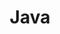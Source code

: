 ---
title: "Java"
weight: 2
links:
- title: "Project Loom and Structured Concurrency"
  link: "https://www.javaadvent.com/2020/12/project-loom-and-structured-concurrency.html"
- title: "Why a library developer should use abstract class instead of interface"
  link: "http://hannesdorfmann.com/android/library-abstract-class/"
- title: "Thymeleaf Utility Objects"
  link: "https://gist.github.com/jorgeacetozi/443e8f422dfbdf9c78a34c8eb25d5693"
- title: "Empirical Study of Usage and Performance of Java Collections"
  link: "https://www.researchgate.net/publication/313820944_Empirical_Study_of_Usage_and_Performance_of_Java_Collections"
- title: "The truth about Optional"
  link: "https://blog.sourced-bvba.be/article/2017/01/06/the-usages-of-optional"
- title: "Teeing, a hidden gem in the Java API"
  link: "https://blog.frankel.ch/teeing-java-api/"
- title: "Brian Goetz: Handling InterruptedException"
  link: https://topic.alibabacloud.com/a/handling-interruptedexception-brian-goetz_8_8_31503524.html
- title: "Static vs Dynamic Binding in Java"
  link: "https://www.geeksforgeeks.org/static-vs-dynamic-binding-in-java/"
- title: "Java Debuggers: A Peek Under the Hood"
  link: "https://www.youtube.com/watch?v=buUkXFx9ao8"
- title: "Hamcrest Matchers"
  link: "http://hamcrest.org/JavaHamcrest/javadoc/2.1/org/hamcrest/Matchers.html"
- title: "Compilation Overview"
  link: "https://openjdk.java.net/groups/compiler/doc/compilation-overview/index.html"
- title: "Java API Compliance Checker"
  link: "https://lvc.github.io/japi-compliance-checker/"
- title: "Oracle JRE and JDK Cryptographic Roadmap"
  link: "https://java.com/en/jre-jdk-cryptoroadmap.html"
- title: "Awesome Java: A curated list of awesome Java frameworks, libraries and software."
  link: "https://github.com/akullpp/awesome-java#code-analysis"
- title: "Memoizing Functions With Core Java 9"
  link: "https://dzone.com/articles/memoizing-functions-with-core-java9"
---